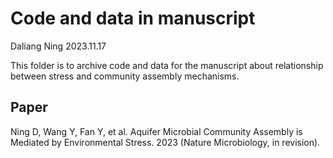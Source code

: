 # Code and data in manuscript
Daliang Ning
2023.11.17

This folder is to archive code and data for the manuscript about relationship between stress and community assembly mechanisms.

## Paper
Ning D, Wang Y, Fan Y, et al. Aquifer Microbial Community Assembly is Mediated by Environmental Stress. 2023 (Nature Microbiology, in revision).

